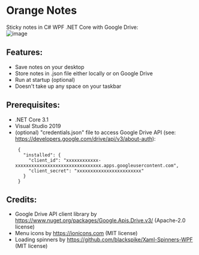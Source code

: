 # Orange Notes
Sticky notes in C# WPF .NET Core with Google Drive:<br/>
![image](https://user-images.githubusercontent.com/62397363/87773147-04e8d600-c823-11ea-99ea-fb0ab7e21323.png)

## Features:
- Save notes on your desktop
- Store notes in .json file either locally or on Google Drive
- Run at startup (optional)
- Doesn't take up any space on your taskbar

## Prerequisites:
- .NET Core 3.1
- Visual Studio 2019
- (optional) "credentials.json" file to access Google Drive API (see: https://developers.google.com/drive/api/v3/about-auth):
   ```
    {
      "installed": {
        "client_id": "xxxxxxxxxxxx-xxxxxxxxxxxxxxxxxxxxxxxxxxxxxxxx.apps.googleusercontent.com",
        "client_secret": "xxxxxxxxxxxxxxxxxxxxxxxx"
      }
    }
   ```

## Credits:
- Google Drive API client library by https://www.nuget.org/packages/Google.Apis.Drive.v3/ (Apache-2.0 license)
- Menu icons by https://ionicons.com (MIT license)
- Loading spinners by https://github.com/blackspike/Xaml-Spinners-WPF (MIT license)

